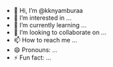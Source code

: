 - 👋 Hi, I’m @kknyamburaa
- 👀 I’m interested in ...
- 🌱 I’m currently learning ...
- 💞️ I’m looking to collaborate on ...
- 📫 How to reach me ...
- 😄 Pronouns: ...
- ⚡ Fun fact: ...

<!---
kknyamburaa/kknyamburaa is a ✨ special ✨ repository because its `README.md` (this file) appears on your GitHub profile.
You can click the Preview link to take a look at your changes.
--->
